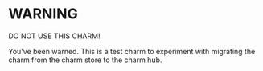 # WARNING

DO NOT USE THIS CHARM!

You've been warned.  This is a test charm to experiment with migrating the
charm from the charm store to the charm hub.
